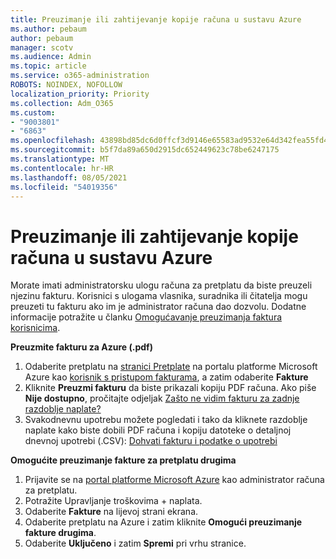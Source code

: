```yaml
---
title: Preuzimanje ili zahtijevanje kopije računa u sustavu Azure
ms.author: pebaum
author: pebaum
manager: scotv
ms.audience: Admin
ms.topic: article
ms.service: o365-administration
ROBOTS: NOINDEX, NOFOLLOW
localization_priority: Priority
ms.collection: Adm_O365
ms.custom:
- "9003801"
- "6863"
ms.openlocfilehash: 43898bd85dc6d0ffcf3d9146e65583ad9532e64d342fea55fd48e055caf133a4
ms.sourcegitcommit: b5f7da89a650d2915dc652449623c78be6247175
ms.translationtype: MT
ms.contentlocale: hr-HR
ms.lasthandoff: 08/05/2021
ms.locfileid: "54019356"
---
```

# <a name="download-or-request-a-copy-of-my-bill-in-azure"></a>Preuzimanje ili zahtijevanje kopije računa u sustavu Azure

Morate imati administratorsku ulogu računa za pretplatu da biste preuzeli njezinu fakturu. Korisnici s ulogama vlasnika, suradnika ili čitatelja mogu preuzeti tu fakturu ako im je administrator računa dao dozvolu. Dodatne informacije potražite u članku [Omogućavanje preuzimanja faktura korisnicima](https://docs.microsoft.com/azure/cost-management-billing/manage/manage-billing-access#opt-in).

**Preuzmite fakturu za Azure (.pdf)**

1. Odaberite pretplatu na [stranici Pretplate](https://portal.azure.com/#blade/Microsoft_Azure_Billing/SubscriptionsBlade) na portalu platforme Microsoft Azure kao [korisnik s pristupom fakturama](https://docs.microsoft.com/azure/cost-management-billing/manage/manage-billing-access?WT.mc_id=Portal-Microsoft_Azure_Support), a zatim odaberite **Fakture**
2. Kliknite **Preuzmi fakturu** da biste prikazali kopiju PDF računa. Ako piše **Nije dostupno**, pročitajte odjeljak [Zašto ne vidim fakturu za zadnje razdoblje naplate?](https://docs.microsoft.com/azure/cost-management-billing/manage/download-azure-invoice-daily-usage-date?WT.mc_id=Portal-Microsoft_Azure_Support#noinvoice)
3. Svakodnevnu upotrebu možete pogledati i tako da kliknete razdoblje naplate kako biste dobili PDF računa i kopiju datoteke o detaljnoj dnevnoj upotrebi (.CSV): [Dohvati fakturu i podatke o upotrebi](https://docs.microsoft.com/azure/cost-management-billing/manage/download-azure-invoice-daily-usage-date?WT.mc_id=Portal-Microsoft_Azure_Support)  

**Omogućite preuzimanje fakture za pretplatu drugima**

1. Prijavite se na [portal platforme Microsoft Azure](https://portal.azure.com/) kao administrator računa za pretplatu.
2. Potražite Upravljanje troškovima + naplata.
3. Odaberite **Fakture** na lijevoj strani ekrana.
4. Odaberite pretplatu na Azure i zatim kliknite **Omogući preuzimanje fakture drugima**.
5. Odaberite **Uključeno** i zatim **Spremi** pri vrhu stranice.
